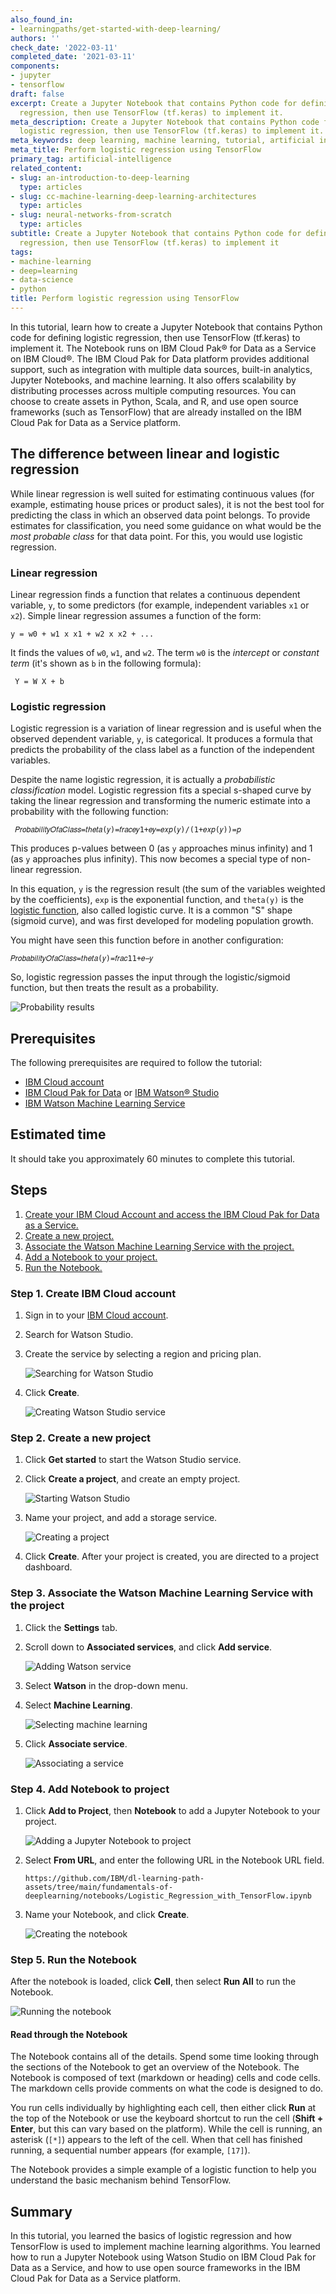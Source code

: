 ```yaml
---
also_found_in:
- learningpaths/get-started-with-deep-learning/
authors: ''
check_date: '2022-03-11'
completed_date: '2021-03-11'
components:
- jupyter
- tensorflow
draft: false
excerpt: Create a Jupyter Notebook that contains Python code for defining logistic
  regression, then use TensorFlow (tf.keras) to implement it.
meta_description: Create a Jupyter Notebook that contains Python code for defining
  logistic regression, then use TensorFlow (tf.keras) to implement it.
meta_keywords: deep learning, machine learning, tutorial, artificial intelligence
meta_title: Perform logistic regression using TensorFlow
primary_tag: artificial-intelligence
related_content:
- slug: an-introduction-to-deep-learning
  type: articles
- slug: cc-machine-learning-deep-learning-architectures
  type: articles
- slug: neural-networks-from-scratch
  type: articles
subtitle: Create a Jupyter Notebook that contains Python code for defining logistic
  regression, then use TensorFlow (tf.keras) to implement it
tags:
- machine-learning
- deep=learning
- data-science
- python
title: Perform logistic regression using TensorFlow
---
```


In this tutorial, learn how to create a Jupyter Notebook that contains Python code for defining logistic regression, then use TensorFlow (tf.keras) to implement it. The Notebook runs on IBM Cloud Pak&reg; for Data as a Service on IBM Cloud&reg;. The IBM Cloud Pak for Data platform provides additional support, such as integration with multiple data sources, built-in analytics, Jupyter Notebooks, and machine learning. It also offers scalability by distributing processes across multiple computing resources. You can choose to create assets in Python, Scala, and R, and use open source frameworks (such as TensorFlow) that are already installed on the IBM Cloud Pak for Data as a Service platform.

## The difference between linear and logistic regression

While linear regression is well suited for estimating continuous values (for example, estimating house prices or product sales), it is not the best tool for predicting the class in which an observed data point belongs. To provide estimates for classification, you need some guidance on what would be the *most probable class* for that data point. For this, you would use logistic regression.

### Linear regression

Linear regression finds a function that relates a continuous dependent variable, `y`, to some predictors (for example, independent variables `x1` or `x2`). Simple linear regression assumes a function of the form:

```
y = w0 + w1 x x1 + w2 x x2 + ...
```

It finds the values of `w0`, `w1`, and `w2`. The term `w0` is the *intercept* or *constant term* (it's shown as `b` in the following formula):

```
 Y = W X + b
```

### Logistic regression

Logistic regression is a variation of linear regression and is useful when the observed dependent variable, `y`, is categorical. It produces a formula that predicts the probability of the class label as a function of the independent variables.

Despite the name logistic regression, it is actually a *probabilistic classification* model. Logistic regression fits a special s-shaped curve by taking the linear regression and transforming the numeric estimate into a probability with the following function:

```
 𝑃𝑟𝑜𝑏𝑎𝑏𝑖𝑙𝑖𝑡𝑦𝑂𝑓𝑎𝐶𝑙𝑎𝑠𝑠=𝑡ℎ𝑒𝑡𝑎(𝑦)=𝑓𝑟𝑎𝑐𝑒𝑦1+𝑒𝑦=𝑒𝑥𝑝(𝑦)/(1+𝑒𝑥𝑝(𝑦))=𝑝
```

This produces p-values between 0 (as `y` approaches minus infinity) and 1 (as `y` approaches plus infinity). This now becomes a special type of non-linear regression.

In this equation, `y` is the regression result (the sum of the variables weighted by the coefficients), `exp` is the exponential function, and `theta(y)` is the [logistic function](http://en.wikipedia.org/wiki/Logistic_function), also called logistic curve. It is a common "S" shape (sigmoid curve), and was first developed for modeling population growth.

You might have seen this function before in another configuration:

```
𝑃𝑟𝑜𝑏𝑎𝑏𝑖𝑙𝑖𝑡𝑦𝑂𝑓𝑎𝐶𝑙𝑎𝑠𝑠=𝑡ℎ𝑒𝑡𝑎(𝑦)=𝑓𝑟𝑎𝑐11+𝑒−𝑦
```

So, logistic regression passes the input through the logistic/sigmoid function, but then treats the result as a probability.

![Probability results](images/figure1.png)

## Prerequisites

The following prerequisites are required to follow the tutorial:

* [IBM Cloud account](https://cloud.ibm.com/registration?cm_sp=ibmdev-_-developer-tutorials-_-cloudreg)
* [IBM Cloud Pak for Data](https://www.ibm.com/products/cloud-pak-for-data) or [IBM Watson&reg; Studio](https://www.ibm.com/cloud/watson-studio)
* [IBM Watson Machine Learning Service](https://www.ibm.com/cloud/machine-learning)

## Estimated time

It should take you approximately 60 minutes to complete this tutorial.

## Steps

1. [Create your IBM Cloud Account and access the IBM Cloud Pak for Data as a Service.](#create-ibm-cloud-account)
1. [Create a new project.](#create-a-new-project)
1. [Associate the Watson Machine Learning Service with the project.](#Associate-the-watson-machine-learning-service-with-the-project)
1. [Add a Notebook to your project.](#add-notebook-to-project)
1. [Run the Notebook.](#run-the-notebook)

### Step 1. Create IBM Cloud account

1. Sign in to your [IBM Cloud account](https://cloud.ibm.com/registration?cm_sp=ibmdev-_-developer-tutorials-_-cloudreg).
1. Search for Watson Studio.
1. Create the service by selecting a region and pricing plan.

    ![Searching for Watson Studio](images/Searchforcpd.png)

1. Click **Create**.

    ![Creating Watson Studio service](images/createcpd.png)

### Step 2. Create a new project

1. Click **Get started** to start the Watson Studio service.

1. Click **Create a project**, and create an empty project.

    ![Starting Watson Studio](images/createaproject.png)

1. Name your project, and add a storage service.

    ![Creating a project](images/createnewproject.png)

1. Click **Create**. After your project is created, you are directed to a project dashboard.

### Step 3. Associate the Watson Machine Learning Service with the project

1. Click the **Settings** tab.
1. Scroll down to **Associated services**, and click **Add service**.

    ![Adding Watson service](images/settingsandassociate.png)

1. Select **Watson** in the drop-down menu.
1. Select **Machine Learning**.

    ![Selecting machine learning](images/selectmlservice.png)

1. Click **Associate service**.

    ![Associating a service](images/associatemlservice.png)

### Step 4. Add Notebook to project

1. Click **Add to Project**, then **Notebook** to add a Jupyter Notebook to your project.

    ![Adding a Jupyter Notebook to project](images/addjupyter.png)

1. Select **From URL**, and enter the following URL in the Notebook URL field.

    ```
    https://github.com/IBM/dl-learning-path-assets/tree/main/fundamentals-of-deeplearning/notebooks/Logistic_Regression_with_TensorFlow.ipynb
    ```

1. Name your Notebook, and click **Create**.

    ![Creating the notebook](images/pasteurl.png)

### Step 5. Run the Notebook

After the notebook is loaded, click **Cell**, then select **Run All** to run the Notebook.

![Running the notebook](images/runnotebook.png)

#### Read through the Notebook

The Notebook contains all of the details. Spend some time looking through the sections of the Notebook to get an overview of the Notebook. The Notebook is composed of text (markdown or heading) cells and code cells. The markdown cells provide comments on what the code is designed to do.

You run cells individually by highlighting each cell, then either click **Run** at the top of the Notebook or use the keyboard shortcut to run the cell (**Shift + Enter**, but this can vary based on the platform). While the cell is running, an asterisk (`[*]`) appears to the left of the cell. When that cell has finished running, a sequential number appears (for example, `[17]`).

The Notebook provides a simple example of a logistic function to help you understand the basic mechanism behind TensorFlow.

## Summary

In this tutorial, you learned the basics of logistic regression and how TensorFlow is used to implement machine learning algorithms. You learned how to run a Jupyter Notebook using Watson Studio on IBM Cloud Pak for Data as a Service, and how to use open source frameworks in the IBM Cloud Pak for Data as a Service platform.